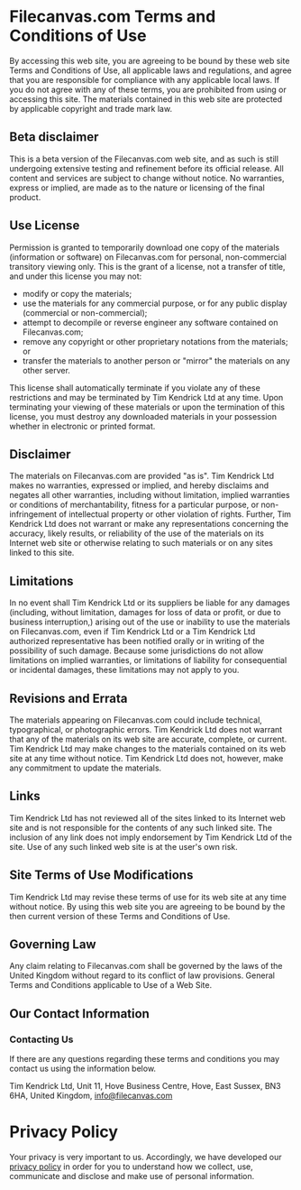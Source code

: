 # Filecanvas.com Terms and Conditions of Use

By accessing this web site, you are agreeing to be bound by these web site Terms and Conditions of Use, all applicable laws and regulations, and agree that you are responsible for compliance with any applicable local laws. If you do not agree with any of these terms, you are prohibited from using or accessing this site. The materials contained in this web site are protected by applicable copyright and trade mark law.

## Beta disclaimer

This is a beta version of the Filecanvas.com web site, and as such is still undergoing extensive testing and refinement before its official release. All content and services are subject to change without notice. No warranties, express or implied, are made as to the nature or licensing of the final product.

## Use License

Permission is granted to temporarily download one copy of the materials (information or software) on Filecanvas.com for personal, non-commercial transitory viewing only. This is the grant of a license, not a transfer of title, and under this license you may not:

- modify or copy the materials;
- use the materials for any commercial purpose, or for any public display (commercial or non-commercial);
- attempt to decompile or reverse engineer any software contained on Filecanvas.com;
- remove any copyright or other proprietary notations from the materials; or
- transfer the materials to another person or "mirror" the materials on any other server.

This license shall automatically terminate if you violate any of these restrictions and may be terminated by Tim Kendrick Ltd at any time. Upon terminating your viewing of these materials or upon the termination of this license, you must destroy any downloaded materials in your possession whether in electronic or printed format.

## Disclaimer

The materials on Filecanvas.com are provided "as is". Tim Kendrick Ltd makes no warranties, expressed or implied, and hereby disclaims and negates all other warranties, including without limitation, implied warranties or conditions of merchantability, fitness for a particular purpose, or non-infringement of intellectual property or other violation of rights. Further, Tim Kendrick Ltd does not warrant or make any representations concerning the accuracy, likely results, or reliability of the use of the materials on its Internet web site or otherwise relating to such materials or on any sites linked to this site.

## Limitations

In no event shall Tim Kendrick Ltd or its suppliers be liable for any damages (including, without limitation, damages for loss of data or profit, or due to business interruption,) arising out of the use or inability to use the materials on Filecanvas.com, even if Tim Kendrick Ltd or a Tim Kendrick Ltd authorized representative has been notified orally or in writing of the possibility of such damage. Because some jurisdictions do not allow limitations on implied warranties, or limitations of liability for consequential or incidental damages, these limitations may not apply to you.

## Revisions and Errata

The materials appearing on Filecanvas.com could include technical, typographical, or photographic errors. Tim Kendrick Ltd does not warrant that any of the materials on its web site are accurate, complete, or current. Tim Kendrick Ltd may make changes to the materials contained on its web site at any time without notice. Tim Kendrick Ltd does not, however, make any commitment to update the materials.

## Links

Tim Kendrick Ltd has not reviewed all of the sites linked to its Internet web site and is not responsible for the contents of any such linked site. The inclusion of any link does not imply endorsement by Tim Kendrick Ltd of the site. Use of any such linked web site is at the user's own risk.

## Site Terms of Use Modifications

Tim Kendrick Ltd may revise these terms of use for its web site at any time without notice. By using this web site you are agreeing to be bound by the then current version of these Terms and Conditions of Use.

## Governing Law

Any claim relating to Filecanvas.com shall be governed by the laws of the United Kingdom without regard to its conflict of law provisions.
General Terms and Conditions applicable to Use of a Web Site.

## Our Contact Information

### Contacting Us

If there are any questions regarding these terms and conditions you may contact us using the information below.

Tim Kendrick Ltd, Unit 11, Hove Business Centre, Hove, East Sussex, BN3 6HA, United Kingdom, [info@filecanvas.com](mailto:info@filecanvas.com)

# Privacy Policy

Your privacy is very important to us. Accordingly, we have developed our [privacy policy](/privacy) in order for you to understand how we collect, use, communicate and disclose and make use of personal information.

